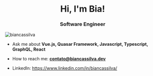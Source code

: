 <h1 align="center">Hi, I'm Bia!</h1>
<h3 align="center">Software Engineer</h3>
<p align="left"> 
  <img src="https://komarev.com/ghpvc/?username=biancassilva" alt="biancassilva" /> 
</p>

- Ask me about **Vue.js, Quasar Framework, Javascript, Typescript, GraphQL, React**

- How to reach me: **contato@biancassilva.dev**

- LinkedIn: https://www.linkedin.com/in/biancassilva/

